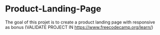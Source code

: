 # Product-Landing-Page
The goal of this projet is to create a product landing page with responsive as bonus
(VALIDATE PROJECT IN https://www.freecodecamp.org/learn/)

